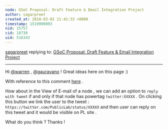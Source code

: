 ```yaml
---
node: GSoC Proposal: Draft Feature & Email Integration Project
author: sagarpreet
created_at: 2018-03-02 11:41:33 +0000
timestamp: 1519990893
nid: 15757
cid: 18730
uid: 516343
---
```




[sagarpreet](../profile/sagarpreet) replying to: [GSoC Proposal: Draft Feature & Email Integration Project](../notes/gauravano/02-18-2018/gsoc-proposal-email-integration-project)

----
Hi [@warren](/profile/warren) , [@gauravano](/profile/gauravano) !
Great ideas here on this page :)

With reference to this comment [here](https://publiclab.org/notes/sagarpreet/02-16-2018/social-media-integration-and-part-of-interactive-project-maps#c18720) . 

How about in the View of E-mail of a node , we can add an option to `reply with tweet` if and only if that node has powertag `twitter:XXXXX` . 
On clicking this button we link the user to the tweet : `https://twitter.com/PublicLab/status/XXXXX` and then user can reply on this tweet and it would be visible on PL site  . 

What do you think ? Thanks ! 
